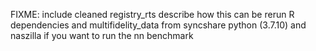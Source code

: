 FIXME:
  include cleaned registry_rts
  describe how this can be rerun
  R dependencies and multifidelity_data from syncshare
  python (3.7.10) and naszilla if you want to run the nn benchmark
